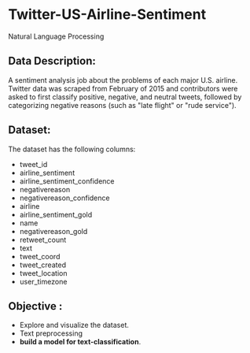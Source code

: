 # Twitter-US-Airline-Sentiment
Natural Language Processing

## Data Description:

A sentiment analysis job about the problems of each major U.S. airline. Twitter data was scraped from February of 2015 and contributors were asked to first classify positive, negative, and neutral tweets, followed by categorizing negative reasons (such as "late flight" or "rude service").

 

## Dataset:

The dataset has the following columns:

- tweet_id                                                           
- airline_sentiment                                               
- airline_sentiment_confidence                               
- negativereason                                                   
- negativereason_confidence                                    
- airline                                                                    
- airline_sentiment_gold                                              
- name     
- negativereason_gold 
- retweet_count
- text
- tweet_coord
- tweet_created
- tweet_location 
- user_timezone


## Objective :
- Explore and visualize the dataset.
- Text preprocessing
- **build a model for text-classification**.
